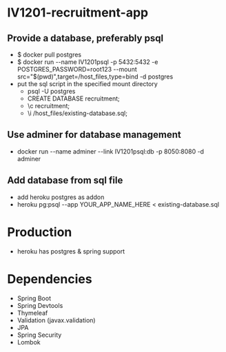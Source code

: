 # IV1201-recruitment-app

## Provide a database, preferably psql
- $ docker pull postgres
- $ docker run --name IV1201psql -p 5432:5432 -e POSTGRES_PASSWORD=root123 --mount src="$(pwd)",target=/host_files,type=bind -d postgres
- put the sql script in the specified mount directory
  - psql -U postgres
  - CREATE DATABASE recruitment;
  - \c recruitment;
  - \i /host_files/existing-database.sql;

## Use adminer for database management
- docker run --name adminer --link IV1201psql:db -p 8050:8080 -d adminer

## Add database from sql file
- add heroku postgres as addon
- heroku pg:psql --app YOUR_APP_NAME_HERE < existing-database.sql

# Production
- heroku has postgres & spring support

# Dependencies
- Spring Boot
- Spring Devtools
- Thymeleaf
- Validation (javax.validation)
- JPA
- Spring Security
- Lombok

